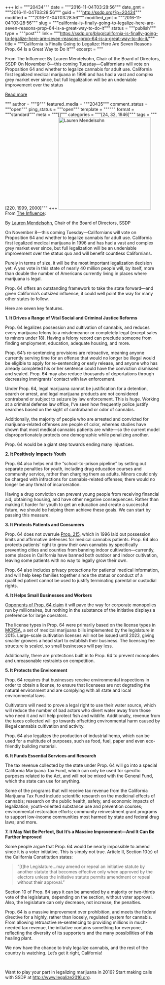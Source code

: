 +++
id = """20434"""
date = """2016-11-04T03:28:56"""
date_gmt = """2016-11-04T03:28:56"""
guid = """http://ssdp.org/?p=20434"""
modified = """2016-11-04T03:28:56"""
modified_gmt = """2016-11-04T03:28:56"""
slug = """california-is-finally-going-to-legalize-here-are-seven-reasons-prop-64-is-a-great-way-to-do-it"""
status = """publish"""
type = """post"""
link = """https://ssdp.org/blog/california-is-finally-going-to-legalize-here-are-seven-reasons-prop-64-is-a-great-way-to-do-it/"""
title = """California Is Finally Going to Legalize: Here Are Seven Reasons Prop. 64 Is a Great Way to Do It"""
excerpt = """<p>From The Influence: By Lauren Mendelsohn, Chair of the Board of Directors, SSDP On November 8—this coming Tuesday—Californians will vote on Proposition 64 and whether to legalize cannabis for adult use. California first legalized medical marijuana in 1996 and has had a vast and complex grey market ever since, but full legalization will be an undeniable improvement over the status</p>
<div class="h10"></div>
<p><a class="more-link2 flat" href="https://ssdp.org/blog/california-is-finally-going-to-legalize-here-are-seven-reasons-prop-64-is-a-great-way-to-do-it/">Read more</a></p>
"""
author = """9"""
featured_media = """20435"""
comment_status = """open"""
ping_status = """open"""
template = """"""
format = """standard"""
meta = """[]"""
categories = """[24, 32, 1946]"""
tags = """[220, 1999, 2000]"""
+++
<a href="/assets/Lauren-300x300-1.png"><img class="alignright size-full wp-image-20435" src="https://ssdp.org/wp-content/uploads/2016/11/Lauren-300x300-1.png" alt="Lauren Mendelsohn" width="300" height="300" srcset="https://ssdp.org/wp-content/uploads/2016/11/Lauren-300x300-1.png 300w, https://ssdp.org/wp-content/uploads/2016/11/Lauren-300x300-1-150x150.png 150w" sizes="(max-width: 300px) 100vw, 300px" /></a>From <a href="http://theinfluence.org/california-is-finally-going-to-legalize-here-are-seven-reasons-prop-64-is-a-great-way-to-do-it/" target="_blank">The Influence</a>:

By <a href="http://ssdp.org/about/board/lauren-mendelsohn/" target="_blank">Lauren Mendelsohn</a>, Chair of the Board of Directors, SSDP

On November 8—this coming Tuesday—Californians will vote on Proposition 64 and whether to legalize cannabis for adult use. California first legalized medical marijuana in 1996 and has had a vast and complex grey market ever since, but full legalization will be an undeniable improvement over the status quo and will benefit countless Californians.

Purely in terms of size, it will be the most important legalization decision yet: A yes vote in this state of nearly 40 million people will, by itself, more than double the number of Americans currently living in places where marijuana is legal.

Prop. 64 offers an outstanding framework to take the state forward—and given California’s outsized influence, it could well point the way for many other states to follow.

Here are seven key features.

<strong>1. It Drives a Range of Vital Social and Criminal Justice Reforms</strong>

Prop. 64 legalizes possession and cultivation of cannabis, and reduces every marijuana felony to a misdemeanor or completely legal (except sales to minors under 18). Having a felony record can preclude someone from finding employment, education, adequate housing, and more.

Prop. 64’s re-sentencing provisions are retroactive, meaning anyone currently serving time for an offense that would no longer be illegal would be eligible to apply for re-sentencing or early release, and anyone who has already completed his or her sentence could have the conviction dismissed and sealed. Prop. 64 may also reduce thousands of deportations through decreasing immigrants’ contact with law enforcement.

Under Prop. 64, legal marijuana cannot be justification for a detention, search or arrest, and legal marijuana products are not considered contraband or subject to seizure by law enforcement. This is huge. Working at a criminal defense law office, I’ve seen how frequently police justify searches based on the sight of contraband or odor of cannabis.

Additionally, the majority of people who are arrested and convicted for marijuana-related offenses are people of color, whereas studies have shown that most medical cannabis patients are white—so the current model disproportionately protects one demographic while penalizing another.

Prop. 64 would be a giant step towards ending many injustices.

<strong>2. It Positively Impacts Youth</strong>

Prop. 64 also helps end the “school-to-prison pipeline” by setting out separate penalties for youth, including drug education courses and community service, rather than charging them as adults. Minors could only be charged with infractions for cannabis-related offenses; there would no longer be any threat of incarceration.

Having a drug conviction can prevent young people from receiving financial aid, obtaining housing, and have other negative consequences. Rather than making it harder for youth to get an education and create a successful future, we should be helping them achieve these goals. We can start by passing this measure.

<strong>3. It Protects Patients and Consumers</strong>

Prop. 64 does not overrule <a href="https://ballotpedia.org/California_Proposition_215,_the_Medical_Marijuana_Initiative_(1996)">Prop. 215</a>, which in 1996 laid out possession limits and affirmative defenses for medical cannabis patients. Prop. 64 also protects patients’ right to grow their own cannabis by specifically preventing cities and counties from banning indoor cultivation—currently, some places in California have banned both outdoor and indoor cultivation, leaving some patients with no way to legally grow their own.

Prop. 64 also includes privacy protections for patients’ medical information, and will help keep families together since the status or conduct of a qualified patient cannot be used to justify terminating parental or custodial rights.

<strong>4. It Helps Small Businesses and Workers</strong>

<a href="http://theinfluence.org/marijuana-legalization-in-california-despite-schisms-supporters-are-certain-prop-64-is-worth-it/">Opponents of Prop. 64 claim</a> it will pave the way for corporate monopolies run by millionaires, but nothing in the substance of the initiative displays a preference for large operators.

The license types in Prop. 64 were primarily based on the license types in <a href="http://www.canorml.org/news/A_SUMMARY_OF_THE_MEDICAL_MARIJUANA_REGULATION_AND_SAFETY_ACT">MCRSA</a>, a set of medical marijuana bills implemented by the legislature in 2015. Large-scale cultivation licenses will not be issued until 2023, giving smaller growers a head start to establish their business. The licensing fee structure is scaled, so small businesses will pay less.

Additionally, there are protections built in to Prop. 64 to prevent monopolies and unreasonable restraints on competition.

<strong>5. It Protects the Environment</strong>

Prop. 64 requires that businesses receive environmental inspections in order to obtain a license, to ensure that licensees are not degrading the natural environment and are complying with all state and local environmental laws.

Cultivators will need to prove a legal right to use their water source, which will reduce the number of bad actors who divert water away from those who need it and will help protect fish and wildlife. Additionally, revenue from the taxes collected will go towards offsetting environmental harm caused by illegal cannabis cultivation and activity.

Prop. 64 also legalizes the production of industrial hemp, which can be used for a multitude of purposes, such as food, fuel, paper and even eco-friendly building material.

<strong>6. It Funds Essential Services and Research</strong>

The tax revenue collected by the state under Prop. 64 will go into a special California Marijuana Tax Fund, which can only be used for specific purposes related to the Act, and will not be mixed with the General Fund, which the state can use for anything.

Some of the programs that will receive tax revenue from the California Marijuana Tax Fund include scientific research on the medicinal effects of cannabis; research on the public health, safety, and economic impacts of legalization; youth-oriented substance use and prevention courses; environmental restoration efforts; community reinvestment grant programs to support low-income communities most harmed by state and federal drug laws; and more.

<strong>7. It May Not Be Perfect, But It’s a Massive Improvement—And It Can Be Further Improved</strong>

Some people argue that Prop. 64 would be nearly impossible to amend since it is a voter initiative. This is simply not true. Article II, Section 10(c) of the California Constitution states:
<blockquote>
<div dir="ltr">“[t]he Legislature…may amend or repeal an initiative statute by another statute that becomes effective only when approved by the electors unless the initiative statute permits amendment or repeal without their approval.”</div></blockquote>
Section 10 of Prop. 64 says it can be amended by a majority or two-thirds vote of the legislature, depending on the section, without voter approval. Also, the legislature can only decrease, not increase, the penalties.

Prop. 64 is a massive improvement over prohibition, and meets the federal directive for a highly, rather than loosely, regulated system for cannabis. From allowing retroactive re-sentencing to providing millions in much-needed tax revenue, the initiative contains something for everyone, reflecting the diversity of its supporters and the many possibilities of this healing plant.

We now have the chance to truly legalize cannabis, and the rest of the country is watching. Let’s get it right, California!

&nbsp;

Want to play your part in legalizing marijuana in 2016? Start making calls with SSDP at <a href="http://www.legalize2016.org" target="_blank">http://www.legalize2016.org</a>.
